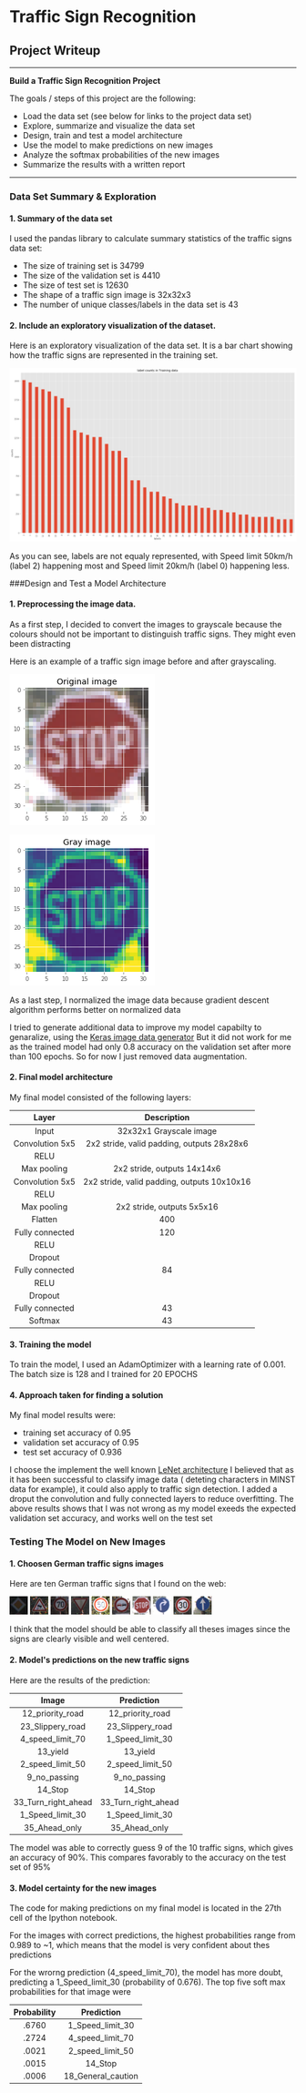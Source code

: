# **Traffic Sign Recognition** 

## Project Writeup

---

**Build a Traffic Sign Recognition Project**

The goals / steps of this project are the following:
* Load the data set (see below for links to the project data set)
* Explore, summarize and visualize the data set
* Design, train and test a model architecture
* Use the model to make predictions on new images
* Analyze the softmax probabilities of the new images
* Summarize the results with a written report


[//]: # (Image References)

[label_count_in_training_set]: ./examples/label_count_in_training_set.png "Visualization"
[original_image]: ./examples/original_image.png "Orignal Image"
[gray_scale_image]: ./examples/gray_scale_image.png "Gayscale Image"
[12_priority_road]: ./new_images/12_priority_road.png "12_priority_road"
[23_Slippery_road]: ./new_images/23_Slippery_road.png "23_Slippery_road"
[4_speed_limit_70]: ./new_images/4_speed_limit_70.png "4_speed_limit_70"
[13_yield]: ./new_images/13_yield.png "13_yield"
[2_speed_limit_50]: ./new_images/2_speed_limit_50.png "2_speed_limit_50"
[9_no_passing]: ./new_images/9_no_passing.png "9_no_passing"
[14_Stop]: ./new_images/14_Stop.png "14_Stop"
[33_Turn_right_ahead]: ./new_images/33_Turn_right_ahead.png "33_Turn_right_ahead"
[1_Speed_limit_30]: ./new_images/1_Speed_limit_30.png "1_Speed_limit_30"
[35_Ahead_only]: ./new_images/35_Ahead_only.png "35_Ahead_only"


---

### Data Set Summary & Exploration

#### 1. Summary of the data set

I used the pandas library to calculate summary statistics of the traffic
signs data set:

* The size of training set is 34799
* The size of the validation set is 4410
* The size of test set is 12630
* The shape of a traffic sign image is 32x32x3
* The number of unique classes/labels in the data set is 43

#### 2. Include an exploratory visualization of the dataset.

Here is an exploratory visualization of the data set. It is a bar chart showing how the  traffic signs are represented in the training set.

![Label counts in training set][label_count_in_training_set]

As you can see, labels are not equaly represented, with Speed limit 50km/h (label 2) happening most and Speed limit 20km/h (label 0) happening less.

###Design and Test a Model Architecture

#### 1. Preprocessing the image data. 

As a first step, I decided to convert the images to grayscale because the colours should not be important to distinguish traffic signs. They might even been distracting


Here is an example of a traffic sign image before and after grayscaling.

![Original Image][original_image]

![Gayscale Image][gray_scale_image]

As a last step, I normalized the image data because gradient descent algorithm performs better on normalized data

I tried to generate additional data to improve my model capabilty to genaralize, using the [Keras image data generator](https://keras.io/preprocessing/image/)
But it did not work for me as the trained model had only 0.8 accuracy on the validation set after more than 100 epochs.
So for now I just removed data augmentation. 


#### 2. Final model architecture

My final model consisted of the following layers:

| Layer         		|     Description	        					| 
|:---------------------:|:---------------------------------------------:| 
| Input         		| 32x32x1 Grayscale image   					| 
| Convolution 5x5     	| 2x2 stride, valid padding, outputs 28x28x6	|
| RELU					|												|
| Max pooling	      	| 2x2 stride,  outputs 14x14x6 				    |
| Convolution 5x5     	| 2x2 stride, valid padding, outputs 10x10x16	|
| RELU					|												|
| Max pooling	      	| 2x2 stride,  outputs 5x5x16				    |
| Flatten       		| 400        									|
| Fully connected		| 120       									|
| RELU					|												|
| Dropout       		|           									|
| Fully connected		| 84        									|
| RELU					|												|
| Dropout       		|           									|
| Fully connected		| 43        									|
| Softmax				| 43        									|
 


#### 3. Training the model

To train the model, I used an AdamOptimizer with a learning rate of 0.001. The batch size is 128 and I trained for 20 EPOCHS

#### 4. Approach taken for finding a solution

My final model results were:
* training set accuracy of 0.95
* validation set accuracy of 0.95 
* test set accuracy of 0.936

I choose the implement the well known [LeNet architecture](https://github.com/udacity/CarND-LeNet-Lab/blob/master/LeNet-Lab-Solution.ipynb)
I believed that as it has been successful to classify image data ( deteting characters in MINST data for example), it could also apply to traffic sign detection.
I added a droput the convolution and fully connected layers to reduce overfitting. 
The above results shows that I was not wrong as my model exeeds the expected validation set accuracy, and works well on the test set

 

### Testing The Model on New Images

#### 1. Choosen  German traffic signs images

Here are ten German traffic signs that I found on the web:

![12_priority_road][12_priority_road]  ![23_Slippery_road][23_Slippery_road]     ![4_speed_limit_70][4_speed_limit_70]
![13_yield][13_yield]          ![2_speed_limit_50][2_speed_limit_50]     ![9_no_passing][9_no_passing]
![14_Stop][14_Stop]           ![33_Turn_right_ahead][33_Turn_right_ahead]
![1_Speed_limit_30][1_Speed_limit_30]  ![35_Ahead_only][35_Ahead_only]

I think that the model should be able to classify all theses images since the signs are clearly visible and well centered.

#### 2. Model's predictions on the new traffic signs

Here are the results of the prediction:

| Image			        |     Prediction	        					| 
|:---------------------:|:---------------------------------------------:| 
| 12_priority_road      | 12_priority_road   							|
| 23_Slippery_road      | 23_Slippery_road   							|
| 4_speed_limit_70      | 1_Speed_limit_30   							|
| 13_yield      		| 13_yield   									|
| 2_speed_limit_50      | 2_speed_limit_50   							|
| 9_no_passing      	| 9_no_passing   								|
| 14_Stop      		    | 14_Stop   									|
| 33_Turn_right_ahead   | 33_Turn_right_ahead   						|
| 1_Speed_limit_30      | 1_Speed_limit_30   							|
| 35_Ahead_only      	| 35_Ahead_only   								|


The model was able to correctly guess 9 of the 10 traffic signs, which gives an accuracy of 90%. This compares favorably to the accuracy on the test set of 95%


#### 3. Model certainty for the  new images

The code for making predictions on my final model is located in the 27th cell of the Ipython notebook.
 
For the images with correct predictions, the highest probabilities range from 0.989 to ~1, which means that the model is very confident about thes predictions

For the wrorng prediction (4_speed_limit_70), the model has more doubt, predicting a 1_Speed_limit_30 (probability of 0.676). 
The top five soft max probabilities for that image were

| Probability         	|     Prediction	        					| 
|:---------------------:|:---------------------------------------------:| 
| .6760         		| 1_Speed_limit_30  							| 
| .2724     			| 4_speed_limit_70 								|
| .0021					| 2_speed_limit_50								|
| .0015	      			| 14_Stop					 				    |
| .0006				    | 18_General_caution     						|



